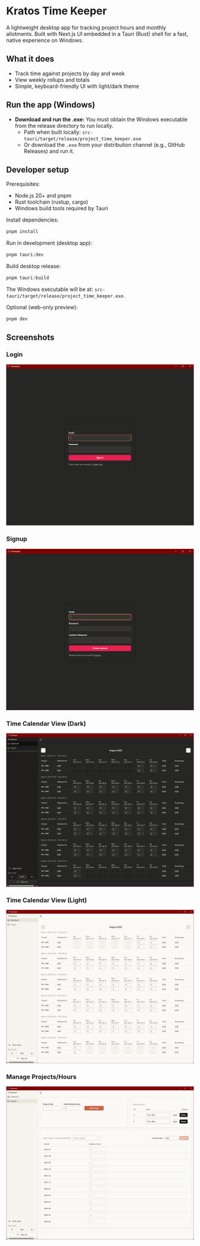 # Kratos Time Keeper

A lightweight desktop app for tracking project hours and monthly allotments. Built with Next.js UI embedded in a Tauri (Rust) shell for a fast, native experience on Windows.

## What it does
- Track time against projects by day and week
- View weekly rollups and totals
- Simple, keyboard-friendly UI with light/dark theme

## Run the app (Windows)
- **Download and run the .exe:** You must obtain the Windows executable from the release directory to run locally.
  - Path when built locally: `src-tauri/target/release/project_time_keeper.exe`
  - Or download the `.exe` from your distribution channel (e.g., GitHub Releases) and run it.

## Developer setup
Prerequisites:
- Node.js 20+ and pnpm
- Rust toolchain (rustup, cargo)
- Windows build tools required by Tauri

Install dependencies:

```bash
pnpm install
```

Run in development (desktop app):

```bash
pnpm tauri:dev
```

Build desktop release:

```bash
pnpm tauri:build
```

The Windows executable will be at: `src-tauri/target/release/project_time_keeper.exe`.

Optional (web-only preview):

```bash
pnpm dev
```

## Screenshots

### Login
![Screenshot 1](./public/images/Screenshot%202025-08-13%20102446.png)

### Signup
![Screenshot 2](./public/images/Screenshot%202025-08-13%20102459.png)

### Time Calendar View (Dark)
![Screenshot 3](./public/images/Screenshot%202025-08-13%20102536.png)

### Time Calendar View (Light)
![Screenshot 4](./public/images/Screenshot%202025-08-13%20102541.png)

### Manage Projects/Hours
![Screenshot 5](./public/images/Screenshot%202025-08-13%20102549.png)
